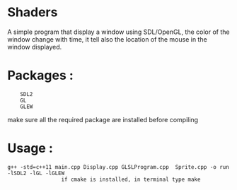 # Shaders
A simple program that display a window using SDL/OpenGL, the color of the window change with time, it tell also the location of the mouse in the window displayed.

# Packages : 
	    SDL2
	    GL 
	    GLEW

make sure all the required package are installed before compiling

# Usage : 
	
	g++ -std=c++11 main.cpp Display.cpp GLSLProgram.cpp  Sprite.cpp -o run -lSDL2 -lGL -lGLEW
	                 if cmake is installed, in terminal type make	
